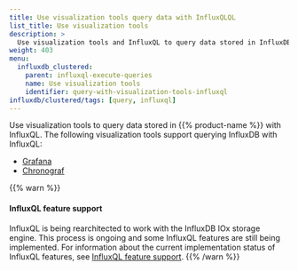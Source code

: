 ```yaml
---
title: Use visualization tools query data with InfluxQLQL
list_title: Use visualization tools
description: >
  Use visualization tools and InfluxQL to query data stored in InfluxDB.
weight: 403
menu:
  influxdb_clustered:
    parent: influxql-execute-queries
    name: Use visualization tools
    identifier: query-with-visualization-tools-influxql
influxdb/clustered/tags: [query, influxql]
---
```


Use visualization tools to query data stored in {{% product-name %}} with InfluxQL.
The following visualization tools support querying InfluxDB with InfluxQL:

- [Grafana](/influxdb/clustered/process-data/visualize/grafana/?t=InfluxQL)
- [Chronograf](/influxdb/clustered/process-data/visualize/chronograf/)

{{% warn %}}
#### InfluxQL feature support

InfluxQL is being rearchitected to work with the InfluxDB IOx storage engine.
This process is ongoing and some InfluxQL features are still being implemented.
For information about the current implementation status of InfluxQL features,
see [InfluxQL feature support](/influxdb/clustered/reference/influxql/feature-support/).
{{% /warn %}}
